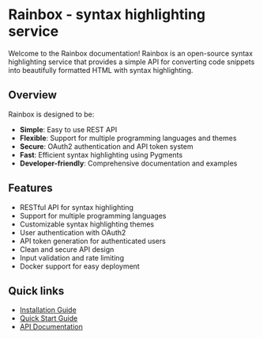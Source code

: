 # Rainbox - syntax highlighting service

Welcome to the Rainbox documentation! Rainbox is an open-source syntax highlighting service that provides a simple API for converting code snippets into beautifully formatted HTML with syntax highlighting.

## Overview

Rainbox is designed to be:

- **Simple**: Easy to use REST API
- **Flexible**: Support for multiple programming languages and themes
- **Secure**: OAuth2 authentication and API token system
- **Fast**: Efficient syntax highlighting using Pygments
- **Developer-friendly**: Comprehensive documentation and examples

## Features

- RESTful API for syntax highlighting
- Support for multiple programming languages
- Customizable syntax highlighting themes
- User authentication with OAuth2
- API token generation for authenticated users
- Clean and secure API design
- Input validation and rate limiting
- Docker support for easy deployment

## Quick links

- [Installation Guide](getting-started/installation.md)
- [Quick Start Guide](getting-started/quick-start.md)
- [API Documentation](api/endpoints.md)
